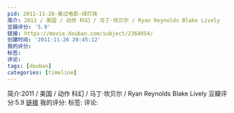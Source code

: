 ```yaml
---
pid: 2011-11-26-看过电影-绿灯侠
简介: 2011 / 美国 / 动作 科幻 / 马丁·坎贝尔 / Ryan Reynolds Blake Lively
豆瓣评分: '5.9'
链接: https://movie.douban.com/subject/2364054/
创建时间: '2011-11-26 20:45:12'
我的评分:
标签:
评论:
tags: [douban]
categories: [timeline]
---
```

简介:2011 / 美国 / 动作 科幻 / 马丁·坎贝尔 / Ryan Reynolds Blake Lively
豆瓣评分:5.9
[链接](https://movie.douban.com/subject/2364054/)
我的评分:
标签:
评论:
